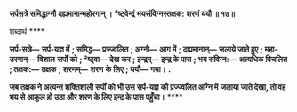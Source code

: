 **सर्पसत्रे समिद्धाग्नौ दह्यमानान्महोरगान् ।** **²ष्ट्वेन्द्रं भयसंविग्नस्तक्षक: शरणं ययौ ॥ १७॥** 

शब्दार्थ **** 

**सर्प-सत्रे—** **सर्प-यज्ञ में** **; समिद्ध—** **प्रज्ज्वलित** **; अग्नौ—** **आग में** **; दह्यमानान्—** **जलाये जाते हुए** **; महा-उरगान्—** **विशाल** **सर्पों को** **; ²ष्ट्वा—** **देख कर** **; इन्द्रम्—** **इन्द्र के पास** **; भय संविग्न:—** **अत्यधिक विचलित** **; तक्षक:—** **तक्षक** **; शरणम्—** **शरण** **के लिए** **; ययौ—** **गया।** **.** 

**जब तक्षक ने अत्यन्त शक्तिशाली सर्पों को भी उस सर्प-यज्ञ की प्रज्ज्वलित अग्नि में** **जलाया जाते देखा, तो वह भय से आकुल हो उठा और शरण के लिए इन्द्र के पास पहुँचा।** **** 